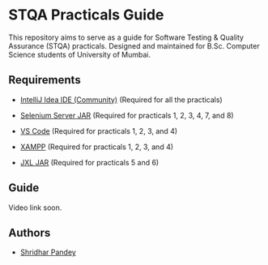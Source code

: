 
# STQA Practicals Guide

This repository aims to serve as a guide for Software Testing & Quality Assurance (STQA) practicals. Designed and maintained for B.Sc. Computer Science students of University of Mumbai.


## Requirements

- [IntelliJ Idea IDE (Community)](https://download.jetbrains.com/idea/ideaIC-2024.1.4.exe) (Required for all the practicals)

- [Selenium Server JAR](https://github.com/SeleniumHQ/selenium/releases/download/selenium-4.24.0/selenium-server-4.24.0.jar) (Required for practicals 1, 2, 3, 4, 7, and 8)

- [VS Code](https://code.visualstudio.com/sha/download?build=stable&os=win32-x64-user) (Required for practicals 1, 2, 3, and 4)

- [XAMPP](https://sourceforge.net/projects/xampp/files/latest/download) (Required for practicals 1, 2, 3, and 4)

- [JXL JAR](https://repo1.maven.org/maven2/net/sourceforge/jexcelapi/jxl/2.6.12/jxl-2.6.12.jar) (Required for practicals 5 and 6)


## Guide

Video link soon.


## Authors

- [Shridhar Pandey](https://www.github.com/shridey)

